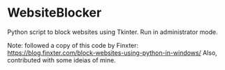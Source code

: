 # WebsiteBlocker
Python script to block websites using Tkinter.
Run in administrator mode.

Note: followed a copy of this code by Finxter: https://blog.finxter.com/block-websites-using-python-in-windows/
Also, contributed with some ideias of mine.
